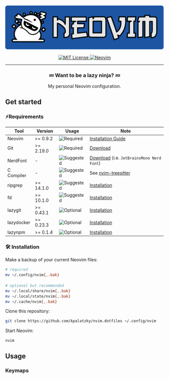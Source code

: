 <div align="center">
   <p>
      <a href="https://github.com/kpalatzky/nvim.dotfiles#is=awesome">
        <img alt="Logo with the Lettering Neovim and a lazy ninja on the left" src="./docs/assets/logo.svg"/>
      </a>
   </p>
   <p>
      <a href="https://github.com/kpalatzky/nvim.dotfiles/blob/master/LICENSE">
        <img src="https://img.shields.io/github/license/kpalatzky/nvim.dotfiles.svg" alt="MIT License"/>
      </a>
       <a href="https://github.com/neovim/neovim#is-also-awesome">
         <img alt="Neovim" src="https://img.shields.io/badge/%3E%3D0.9.2-5e9a3d?logo=neovim&label=neovim&labelColor=1375b2"/>
      </a>
   </p>
   <hr>
   <p>
      <h3>💤 Want to be a lazy ninja? 💤</h3>
      <div>My personal Neovim configuration.</div>
   </p>
</div>

## Get started

### ⚡️Requirements

| Tool          | Version | Usage                               |  Note                 |
|----------------|--------------------------------|----------|---------|
| Neovim | >= 0.9.2 | <img src="https://img.shields.io/badge/required-800000?style=flat" alt="Required"/> | [Installation Guide](https://github.com/neovim/neovim/blob/master/INSTALL.md#is-also-awesome) |
| Git | >= 2.19.0 | <img src="https://img.shields.io/badge/required-800000?style=flat" alt="Required"/> | [Download](https://git-scm.com/downloads#is-also-awesome) |
| NerdFont | - | <img src="https://img.shields.io/badge/suggested-392361?style=flat" alt="Suggested"/> | [Download](https://www.nerdfonts.com/font-downloads#is-also-awesome) (i.e. `JetBrainsMono Nerd Font`) |
| C Compiler | - | <img src="https://img.shields.io/badge/suggested-392361?style=flat" alt="Suggested"/> | See [nvim-treesitter](https://github.com/nvim-treesitter/nvim-treesitter?tab=readme-ov-file#requirements)  |
| ripgrep | >= 14.1.0 | <img src="https://img.shields.io/badge/suggested-392361?style=flat" alt="Suggested"/> | [Installation](https://github.com/BurntSushi/ripgrep?tab=readme-ov-file#installation)  |
| fd | >= 10.1.0 |  <img src="https://img.shields.io/badge/suggested-392361?style=flat" alt="Suggested"/>  | [Installation](https://github.com/sharkdp/fd?tab=readme-ov-file#installation)  |
| lazygit | >= 0.43.1 | <img src="https://img.shields.io/badge/optional-31435e?style=flat" alt="Optional"/> | [Installation](https://github.com/jesseduffield/lazygit?tab=readme-ov-file#installation)  |
| lazydocker | >= 0.23.3 | <img src="https://img.shields.io/badge/optional-31435e?style=flat" alt="Optional"/> | [Installation](https://github.com/jesseduffield/lazydocker#installation)  |
| lazynpm | >= 0.1.4 | <img src="https://img.shields.io/badge/optional-31435e?style=flat" alt="Optional"/> | [Installation](https://github.com/jesseduffield/lazynpm#installation)  |



### 🛠️ Installation

Make a backup of your current Neovim files:

```sh
# required
mv ~/.config/nvim{,.bak}

# optional but recommended
mv ~/.local/share/nvim{,.bak}
mv ~/.local/state/nvim{,.bak}
mv ~/.cache/nvim{,.bak}
```

Clone this repository:

```sh
git clone https://github.com/kpalatzky/nvim.dotfiles ~/.config/nvim
```

Start Neovim:
```
nvim
```

## Usage

### Keymaps

<!-- generated-keymaps-start --!>

<!-- generated-keymaps-end --!>